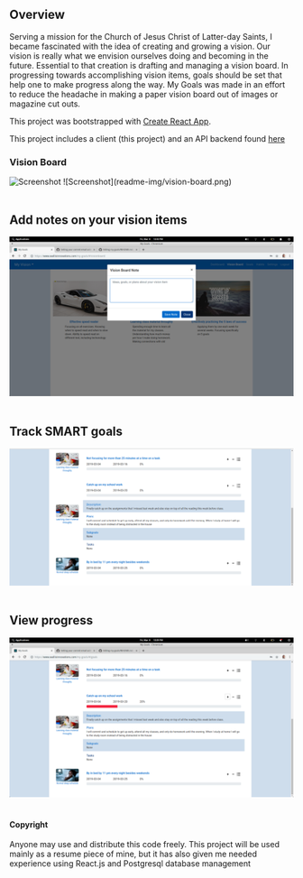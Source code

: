 ## Overview ##
  Serving a mission for the Church of Jesus Christ of Latter-day Saints, I became fascinated with the idea of creating and growing a vision. Our vision is really what we envision ourselves doing and becoming in the future. Essential to that creation is drafting and managing a vision board. In progressing towards accomplishing vision items, goals should be set that help one to make progress along the way. My Goals was made in an effort to reduce the headache in making a paper vision board out of images or magazine cut outs.

This project was bootstrapped with [Create React App](https://github.com/facebook/create-react-app).

This project includes a client (this project) and an API backend found <a href="https://github.com/trey-wallis/my-goals-api">here</a>

### Vision Board ###
<img src="/trey-wallis/my-goals/raw/master/readme-img/vision-notes.png" alt="Screenshot" style="max-width:100%;">
![Screenshot](readme-img/vision-board.png)
<br/><br/>

## Add notes on your vision items ##
![Screenshot](readme-img/vision-notes.png)
<br/><br/>

## Track SMART goals ##
![Screenshot](readme-img/goals.png)
<br/><br/>

## View progress ##
![Screenshot](readme-img/progress.png)
<br/><br/>

#### Copyright ####
Anyone may use and distribute this code freely. This project will be used mainly as a resume piece of mine, but it has also given me needed experience using React.js and Postgresql database management
